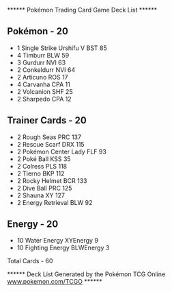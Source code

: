 ****** Pokémon Trading Card Game Deck List ******

## Pokémon - 20

* 1 Single Strike Urshifu V BST 85
* 4 Timburr BLW 59
* 3 Gurdurr NVI 63
* 2 Conkeldurr NVI 64
* 2 Articuno ROS 17
* 4 Carvanha CPA 11
* 2 Volcanion SHF 25
* 2 Sharpedo CPA 12

## Trainer Cards - 20

* 2 Rough Seas PRC 137
* 2 Rescue Scarf DRX 115
* 2 Pokémon Center Lady FLF 93
* 2 Poké Ball KSS 35
* 2 Colress PLS 118
* 2 Tierno BKP 112
* 2 Rocky Helmet BCR 133
* 2 Dive Ball PRC 125
* 2 Shauna XY 127
* 2 Energy Retrieval BLW 92

## Energy - 20

* 10 Water Energy XYEnergy 9
* 10 Fighting Energy BLWEnergy 3

Total Cards - 60

****** Deck List Generated by the Pokémon TCG Online www.pokemon.com/TCGO ******